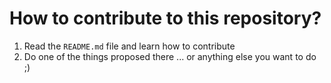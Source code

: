 # How to contribute to this repository?

1. Read the `README.md` file and learn how to contribute
1. Do one of the things proposed there ... or anything else you want to do ;)
